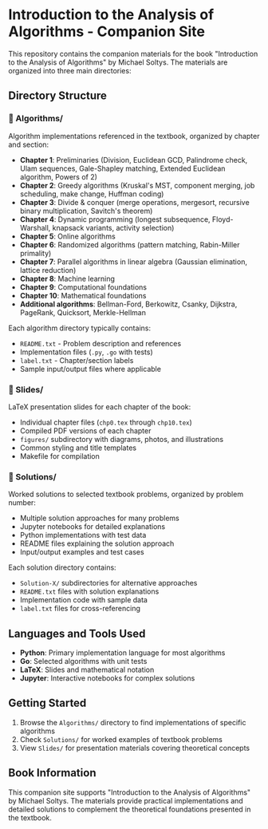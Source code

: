 # Introduction to the Analysis of Algorithms - Companion Site

This repository contains the companion materials for the book "Introduction to the Analysis of Algorithms" by Michael Soltys. The materials are organized into three main directories:

## Directory Structure

### 📂 Algorithms/
Algorithm implementations referenced in the textbook, organized by chapter and section:
- **Chapter 1**: Preliminaries (Division, Euclidean GCD, Palindrome check, Ulam sequences, Gale-Shapley matching, Extended Euclidean algorithm, Powers of 2)
- **Chapter 2**: Greedy algorithms (Kruskal's MST, component merging, job scheduling, make change, Huffman coding)
- **Chapter 3**: Divide & conquer (merge operations, mergesort, recursive binary multiplication, Savitch's theorem)
- **Chapter 4**: Dynamic programming (longest subsequence, Floyd-Warshall, knapsack variants, activity selection)
- **Chapter 5**: Online algorithms
- **Chapter 6**: Randomized algorithms (pattern matching, Rabin-Miller primality)
- **Chapter 7**: Parallel algorithms in linear algebra (Gaussian elimination, lattice reduction)
- **Chapter 8**: Machine learning
- **Chapter 9**: Computational foundations
- **Chapter 10**: Mathematical foundations
- **Additional algorithms**: Bellman-Ford, Berkowitz, Csanky, Dijkstra, PageRank, Quicksort, Merkle-Hellman

Each algorithm directory typically contains:
- `README.txt` - Problem description and references
- Implementation files (`.py`, `.go` with tests)
- `label.txt` - Chapter/section labels
- Sample input/output files where applicable

### 📂 Slides/
LaTeX presentation slides for each chapter of the book:
- Individual chapter files (`chp0.tex` through `chp10.tex`)
- Compiled PDF versions of each chapter
- `figures/` subdirectory with diagrams, photos, and illustrations
- Common styling and title templates
- Makefile for compilation

### 📂 Solutions/
Worked solutions to selected textbook problems, organized by problem number:
- Multiple solution approaches for many problems
- Jupyter notebooks for detailed explanations
- Python implementations with test data
- README files explaining the solution approach
- Input/output examples and test cases

Each solution directory contains:
- `Solution-X/` subdirectories for alternative approaches
- `README.txt` files with solution explanations
- Implementation code with sample data
- `label.txt` files for cross-referencing

## Languages and Tools Used
- **Python**: Primary implementation language for most algorithms
- **Go**: Selected algorithms with unit tests
- **LaTeX**: Slides and mathematical notation
- **Jupyter**: Interactive notebooks for complex solutions

## Getting Started
1. Browse the `Algorithms/` directory to find implementations of specific algorithms
2. Check `Solutions/` for worked examples of textbook problems  
3. View `Slides/` for presentation materials covering theoretical concepts

## Book Information
This companion site supports "Introduction to the Analysis of Algorithms" by Michael Soltys. The materials provide practical implementations and detailed solutions to complement the theoretical foundations presented in the textbook.